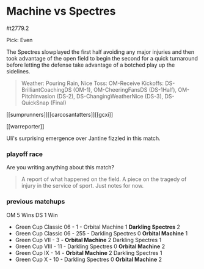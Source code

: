 # Machine vs Spectres

#t2779.2

Pick: Even

The Spectres slowplayed the first half avoiding any major injuries and then took advantage of the open field to begin the second for a quick turnaround before letting the defense take advantage of a botched play up the sidelines.

> Weather: Pouring Rain, Nice
> Toss: OM-Receive
> Kickoffs: DS-BrilliantCoachingDS (OM-1), OM-CheeringFansDS (DS-1Half), OM-PitchInvasion (DS-2), DS-ChangingWeatherNice (DS-3), DS-QuickSnap (Final)

[[sumprunners]][[carcosantatters]][[gcxi]]

[[warreporter]] 

Uli's surprising emergence over Jantine fizzled in this match.

### playoff race



Are you writing anything about this match?

> A report of what happened on the field.
> A piece on the tragedy of injury in the service of sport.
> Just notes for now.

### previous matchups

OM 5 Wins
DS 1 Win

* Green Cup Classic 06 - 1 - Orbital Machine 1 **Darkling Spectres** 2
* Green Cup Classic 06 - 255 - Darkling Spectres 0 **Orbital Machine** 1
* Green Cup VII - 3 - **Orbital Machine** 2 Darkling Spectres 1
* Green Cup VIII - 11 - Darkling Spectres 0 **Orbital Machine** 2
* Green Cup IX - 14 - **Orbital Machine** 2 Darkling Spectres 1
* Green Cup X - 10 - Darkling Spectres 0 **Orbital Machine** 2


